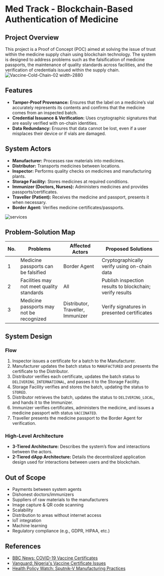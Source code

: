 # Med Track - Blockchain-Based Authentication of Medicine

## Project Overview
This project is a Proof of Concept (POC) aimed at solving the issue of trust within the medicine supply chain using blockchain technology. The system is designed to address problems such as the falsification of medicine passports, the maintenance of quality standards across facilities, and the verification of credentials issued within the supply chain.
![Vaccine-Cold-Chain-02 width-2880](https://github.com/user-attachments/assets/adb5df15-e596-4328-b526-14c49c0f11d4)
## Features
- **Tamper-Proof Provenance:** Ensures that the label on a medicine’s vial accurately represents its contents and confirms that the medicine comes from an inspected batch.
- **Credential Issuance & Verification:** Uses cryptographic signatures that are easily verified with on-chain identities.
- **Data Redundancy:** Ensures that data cannot be lost, even if a user misplaces their device or if vials are damaged.

## System Actors
- **Manufacturer:** Processes raw materials into medicines.
- **Distributor:** Transports medicines between locations.
- **Inspector:** Performs quality checks on medicines and manufacturing plants.
- **Storage Facility:** Stores medicines at required conditions.
- **Immunizer (Doctors, Nurses):** Administers medicines and provides passports/certificates.
- **Traveller (Patient):** Receives the medicine and passport, presents it when necessary.
- **Border Agent:** Verifies medicine certificates/passports.
  
![services](https://github.com/user-attachments/assets/0dd85754-dfec-4c8f-818e-736dc37625c1)
## Problem-Solution Map

| No. | Problems                                | Affected Actors               | Proposed Solutions                                      |
|-----|-----------------------------------------|--------------------------------|---------------------------------------------------------|
| 1   | Medicine passports can be falsified     | Border Agent                   | Cryptographically verify using on-chain data            |
| 2   | Facilities may not meet quality standards | All                           | Publish inspection results to blockchain; verify results |
| 3   | Medicine passports may not be recognized | Distributor, Traveller, Immunizer | Verify signatures in presented certificates              |

## System Design


### Flow
1. Inspector issues a certificate for a batch to the Manufacturer.
2. Manufacturer updates the batch status to `MANUFACTURED` and presents the certificate to the Distributor.
3. Distributor verifies each certificate, updates the batch status to `DELIVERING_INTERNATIONAL`, and passes it to the Storage Facility.
4. Storage Facility verifies and stores the batch, updating the status to `STORED`.
5. Distributor retrieves the batch, updates the status to `DELIVERING_LOCAL`, and hands it to the Immunizer.
6. Immunizer verifies certificates, administers the medicine, and issues a medicine passport with status `VACCINATED`.
7. Traveller presents the medicine passport to the Border Agent for verification.

### High-Level Architecture
- **3-Tiered Architecture:** Describes the system’s flow and interactions between the actors.
- **2-Tiered dApp Architecture:** Details the decentralized application design used for interactions between users and the blockchain.

## Out of Scope
- Payments between system agents
- Dishonest doctors/immunizers
- Suppliers of raw materials to the manufacturers
- Image capture & QR code scanning
- Scalability
- Distribution to areas without internet access
- IoT integration
- Machine learning
- Regulatory compliance (e.g., GDPR, HIPAA, etc.)

## References
- [BBC News: COVID-19 Vaccine Certificates](https://www.bbc.com/news/uk-northern-ireland-58054973)
- [Vanguard: Nigeria's Vaccine Certificate Issues](https://www.vanguardngr.com/2021/10/fg-shocked-as-nigeria-loses-out-of-uk-recognised-covid-19-vaccine-certificates/)
- [Health Policy Watch: Sputnik-V Manufacturing Practices](https://healthpolicy-watch.news/russia-pushes-ahead-with-open-license-approach-to-sputnik-v-despite-who-concerns-over-manufacturing-practices/)




